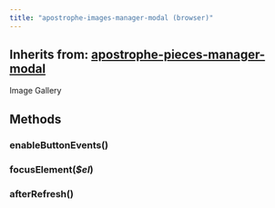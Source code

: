 ```yaml
---
title: "apostrophe-images-manager-modal (browser)"
---
```

## Inherits from: [apostrophe-pieces-manager-modal](../apostrophe-pieces/browser-apostrophe-pieces-manager-modal.html)
Image Gallery


## Methods
### enableButtonEvents()

### focusElement(*$el*)

### afterRefresh()

